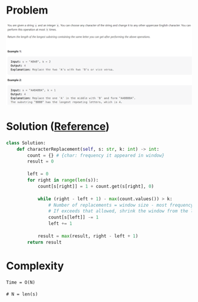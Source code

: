 # Problem
![](../problems/424-longest-repeating-character-replacement.png)

# Solution ([Reference](https://youtu.be/gqXU1UyA8pk))
```python
class Solution:
    def characterReplacement(self, s: str, k: int) -> int:
        count = {} # {char: frequency it appeared in window}
        result = 0
        
        left = 0
        for right in range(len(s)):
            count[s[right]] = 1 + count.get(s[right], 0)

            while (right - left + 1) - max(count.values()) > k:
                # Number of replacements = window size - most frequency
                # If exceeds that allowed, shrink the window from the left
                count[s[left]] -= 1
                left += 1

            result = max(result, right - left + 1)
        return result
```

# Complexity
```
Time = O(N)

# N = len(s)
```